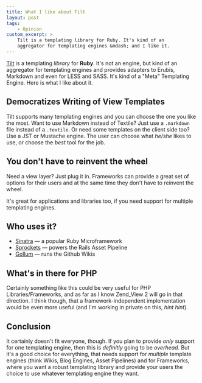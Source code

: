 ```yaml
---
title: What I like about Tilt
layout: post
tags:
    - Opinion
custom_excerpt: > 
    Tilt is a templating library for Ruby. It's kind of an 
    aggregator for templating engines &mdash; and I like it.
---
```

[Tilt](https://github.com/rtomayko/tilt) is a templating *library* for **Ruby**. It's not an 
engine, but kind of an aggregator for templating engines and provides
adapters to Erubis, Markdown and even for LESS and SASS. It's kind of
a "Meta" Templating Engine. Here is what I like about it.

## Democratizes Writing of View Templates

Tilt supports many templating engines and you can choose the one you
like the most. Want to use Markdown instead of Textile? Just use a
`.markdown` file instead of a `.textile`. Or need some templates on the
client side too? Use a JST or Mustache engine. The user can choose what
*he/she* likes to use, or choose the *best* tool for the job.

## You don't have to reinvent the wheel

Need a view layer? Just plug it in. Frameworks can provide a great
set of options for their users and at the same time they don't have to
reinvent the wheel.

It's great for applications and libraries too, if you need support for
multiple templating engines.

## Who uses it?

 * [Sinatra](http://sinatrarb.com) &mdash; a popular Ruby Microframework
 * [Sprockets](https://github.com/sstephenson/sprockets) &mdash; powers the
   Rails Asset Pipeline
 * [Gollum](https://github.com/github/gollum) &mdash; runs the Github Wikis

## What's in there for PHP

Certainly something like this could be very useful for PHP Libraries/Frameworks, 
and as far as I know Zend_View 2 will go in that direction. I think though, that a
framework-independent implementation would be even more useful (and I'm
working in private on this, _hint hint_).

## Conclusion

It certainly doesn't fit everyone, though. If you plan to provide
_only_ support for one templating engine, then this is _definitly_ going
to be _overhead_. But it's a good choice for everything, that needs support for 
_multiple_ template engines (think Wikis, Blog Engines, Asset Pipelines) and 
for Frameworks, where you want a robust templating library 
and provide your users the choice to use whatever templating engine they
want.
